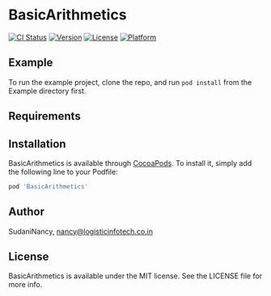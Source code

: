 # BasicArithmetics

[![CI Status](https://img.shields.io/travis/SudaniNancy/BasicArithmetics.svg?style=flat)](https://travis-ci.org/SudaniNancy/BasicArithmetics)
[![Version](https://img.shields.io/cocoapods/v/BasicArithmetics.svg?style=flat)](https://cocoapods.org/pods/BasicArithmetics)
[![License](https://img.shields.io/cocoapods/l/BasicArithmetics.svg?style=flat)](https://cocoapods.org/pods/BasicArithmetics)
[![Platform](https://img.shields.io/cocoapods/p/BasicArithmetics.svg?style=flat)](https://cocoapods.org/pods/BasicArithmetics)

## Example

To run the example project, clone the repo, and run `pod install` from the Example directory first.

## Requirements

## Installation

BasicArithmetics is available through [CocoaPods](https://cocoapods.org). To install
it, simply add the following line to your Podfile:

```ruby
pod 'BasicArithmetics'
```

## Author

SudaniNancy, nancy@logisticinfotech.co.in

## License

BasicArithmetics is available under the MIT license. See the LICENSE file for more info.
